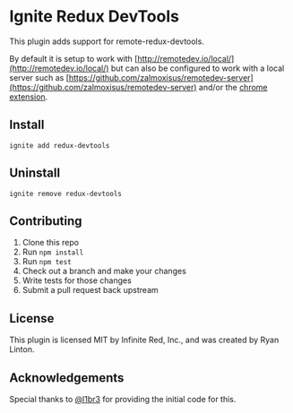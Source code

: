 # Ignite Redux DevTools

This plugin adds support for remote-redux-devtools.

By default it is setup to work with [http://remotedev.io/local/](http://remotedev.io/local/)
but can also be configured to work with a local server such as 
[https://github.com/zalmoxisus/remotedev-server](https://github.com/zalmoxisus/remotedev-server)
and/or the [chrome extension](http://extension.remotedev.io/).

## Install

```
ignite add redux-devtools
```

## Uninstall

```
ignite remove redux-devtools
```

## Contributing

1. Clone this repo
2. Run `npm install`
3. Run `npm test`
4. Check out a branch and make your changes
5. Write tests for those changes
6. Submit a pull request back upstream

## License

This plugin is licensed MIT by Infinite Red, Inc., and was created by Ryan Linton.

## Acknowledgements

Special thanks to [@l1br3](https://github.com/l1br3) for providing the initial code for this.
